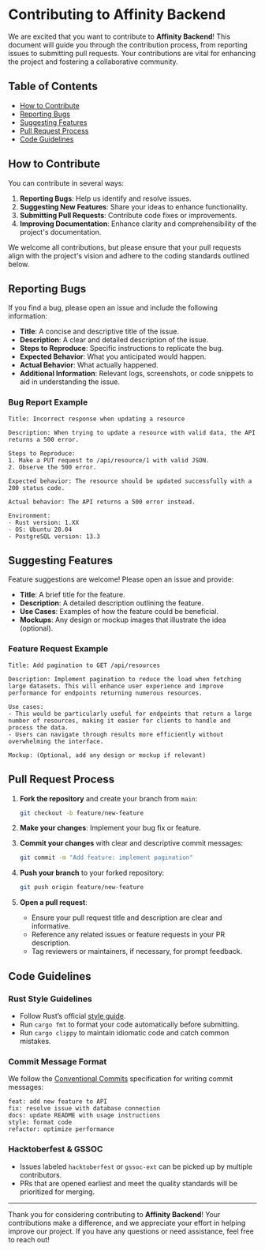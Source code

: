 # Contributing to Affinity Backend

We are excited that you want to contribute to **Affinity Backend**! This document will guide you through the contribution process, from reporting issues to submitting pull requests. Your contributions are vital for enhancing the project and fostering a collaborative community.

## Table of Contents
- [How to Contribute](#how-to-contribute)
- [Reporting Bugs](#reporting-bugs)
- [Suggesting Features](#suggesting-features)
- [Pull Request Process](#pull-request-process)
- [Code Guidelines](#code-guidelines)

## How to Contribute
You can contribute in several ways:
1. **Reporting Bugs**: Help us identify and resolve issues.
2. **Suggesting New Features**: Share your ideas to enhance functionality.
3. **Submitting Pull Requests**: Contribute code fixes or improvements.
4. **Improving Documentation**: Enhance clarity and comprehensibility of the project's documentation.

We welcome all contributions, but please ensure that your pull requests align with the project's vision and adhere to the coding standards outlined below.

## Reporting Bugs
If you find a bug, please open an issue and include the following information:
- **Title**: A concise and descriptive title of the issue.
- **Description**: A clear and detailed description of the issue.
- **Steps to Reproduce**: Specific instructions to replicate the bug.
- **Expected Behavior**: What you anticipated would happen.
- **Actual Behavior**: What actually happened.
- **Additional Information**: Relevant logs, screenshots, or code snippets to aid in understanding the issue.

### Bug Report Example
```
Title: Incorrect response when updating a resource

Description: When trying to update a resource with valid data, the API returns a 500 error.

Steps to Reproduce:
1. Make a PUT request to /api/resource/1 with valid JSON.
2. Observe the 500 error.

Expected behavior: The resource should be updated successfully with a 200 status code.

Actual behavior: The API returns a 500 error instead.

Environment:
- Rust version: 1.XX
- OS: Ubuntu 20.04
- PostgreSQL version: 13.3
```

## Suggesting Features
Feature suggestions are welcome! Please open an issue and provide:
- **Title**: A brief title for the feature.
- **Description**: A detailed description outlining the feature.
- **Use Cases**: Examples of how the feature could be beneficial.
- **Mockups**: Any design or mockup images that illustrate the idea (optional).

### Feature Request Example
```
Title: Add pagination to GET /api/resources

Description: Implement pagination to reduce the load when fetching large datasets. This will enhance user experience and improve performance for endpoints returning numerous resources.

Use cases:
- This would be particularly useful for endpoints that return a large number of resources, making it easier for clients to handle and process the data.
- Users can navigate through results more efficiently without overwhelming the interface.

Mockup: (Optional, add any design or mockup if relevant)
```

## Pull Request Process
1. **Fork the repository** and create your branch from `main`:
   ```bash
   git checkout -b feature/new-feature
   ```

2. **Make your changes**: Implement your bug fix or feature.

3. **Commit your changes** with clear and descriptive commit messages:
   ```bash
   git commit -m "Add feature: implement pagination"
   ```

4. **Push your branch** to your forked repository:
   ```bash
   git push origin feature/new-feature
   ```

5. **Open a pull request**:
   - Ensure your pull request title and description are clear and informative.
   - Reference any related issues or feature requests in your PR description.
   - Tag reviewers or maintainers, if necessary, for prompt feedback.

## Code Guidelines

### Rust Style Guidelines
- Follow Rust’s official [style guide](https://doc.rust-lang.org/book/ch01-01-installation.html).
- Run `cargo fmt` to format your code automatically before submitting.
- Run `cargo clippy` to maintain idiomatic code and catch common mistakes.

### Commit Message Format
We follow the [Conventional Commits](https://www.conventionalcommits.org/en/v1.0.0/) specification for writing commit messages:
```
feat: add new feature to API
fix: resolve issue with database connection
docs: update README with usage instructions
style: format code
refactor: optimize performance
```

### Hacktoberfest & GSSOC
- Issues labeled `hacktoberfest` or `gssoc-ext` can be picked up by multiple contributors.
- PRs that are opened earliest and meet the quality standards will be prioritized for merging.

---

Thank you for considering contributing to **Affinity Backend**! Your contributions make a difference, and we appreciate your effort in helping improve our project. If you have any questions or need assistance, feel free to reach out!
